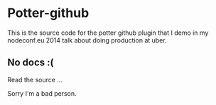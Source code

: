 # Potter-github

This is the source code for the potter github plugin that I demo in my 
    nodeconf.eu 2014 talk about doing production at uber.

## No docs :(

Read the source ... 

Sorry I'm a bad person.
